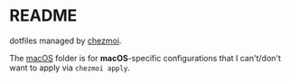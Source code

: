 # README

dotfiles managed by [chezmoi](https://www.chezmoi.io/).

The [macOS](macOS) folder is for **macOS**-specific configurations that I can't/don't want to apply via `chezmoi apply`.
